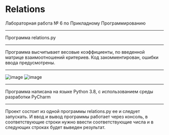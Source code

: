# Relations
Лабораторная работа № 6 по Прикладному Программированию
____
Программа relations.py
____
Программа высчитывает весовые коэффициенты, по введенной матрице взаимоотношений критериев. Код закомментирован, ошибки ввода предусмотрены.
____
![image](https://user-images.githubusercontent.com/44251572/141063333-dcd5faef-7f86-4180-b3a5-aeaaa866a76b.png)
![image](https://user-images.githubusercontent.com/44251572/141063822-d75a6d1f-c031-4fca-89b2-a3c4840b7a21.png)
____
Программа написана на языке Python 3.8, с использованием среды разработки PyCharm
____
Проект состоит из одной программы relations.py ее и следует запускать. И ввод и вывод программы работает через консоль, в соответствующие строки нужно ввести соответствующие числа и в следующих строках будет выведен результат.
